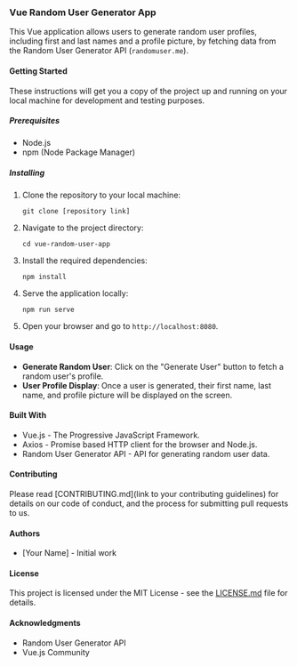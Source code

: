
### Vue Random User Generator App

This Vue application allows users to generate random user profiles, including first and last names and a profile picture, by fetching data from the Random User Generator API (`randomuser.me`).

#### Getting Started

These instructions will get you a copy of the project up and running on your local machine for development and testing purposes.

##### Prerequisites

- Node.js
- npm (Node Package Manager)

##### Installing

1. Clone the repository to your local machine:
   ```
   git clone [repository link]
   ```

2. Navigate to the project directory:
   ```
   cd vue-random-user-app
   ```

3. Install the required dependencies:
   ```
   npm install
   ```

4. Serve the application locally:
   ```
   npm run serve
   ```

5. Open your browser and go to `http://localhost:8080`.

#### Usage

- **Generate Random User**: Click on the "Generate User" button to fetch a random user's profile.
- **User Profile Display**: Once a user is generated, their first name, last name, and profile picture will be displayed on the screen.

#### Built With

- Vue.js - The Progressive JavaScript Framework.
- Axios - Promise based HTTP client for the browser and Node.js.
- Random User Generator API - API for generating random user data.

#### Contributing

Please read [CONTRIBUTING.md](link to your contributing guidelines) for details on our code of conduct, and the process for submitting pull requests to us.

#### Authors

- [Your Name] - Initial work

#### License

This project is licensed under the MIT License - see the [LICENSE.md](LICENSE.md) file for details.

#### Acknowledgments

- Random User Generator API
- Vue.js Community
